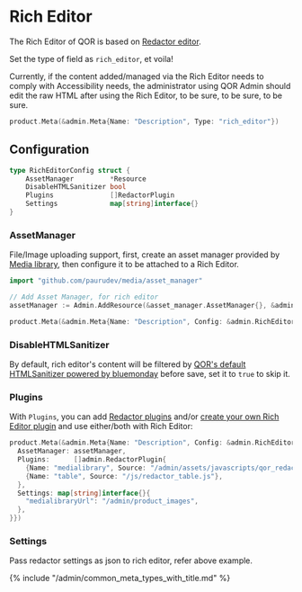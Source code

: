 # Rich Editor

The Rich Editor of QOR is based on [Redactor editor](https://imperavi.com/redactor/docs/).

Set the type of field as `rich_editor`, et voila!

Currently, if the content added/managed via the Rich Editor needs to comply with Accessibility needs, the administrator using QOR Admin should edit the raw HTML after using the Rich Editor, to be sure, to be sure, to be sure.

```go
product.Meta(&admin.Meta{Name: "Description", Type: "rich_editor"})
```

## Configuration

```go
type RichEditorConfig struct {
	AssetManager         *Resource
	DisableHTMLSanitizer bool
	Plugins              []RedactorPlugin
	Settings             map[string]interface{}
}
```

### AssetManager

File/Image uploading support, first, create an asset manager provided by [Media library](https://github.com/paurudev/media), then configure it to be attached to a Rich Editor.

```go
import "github.com/paurudev/media/asset_manager"

// Add Asset Manager, for rich editor
assetManager := Admin.AddResource(&asset_manager.AssetManager{}, &admin.Config{Invisible: true})

product.Meta(&admin.Meta{Name: "Description", Config: &admin.RichEditorConfig{AssetManager: assetManager}})
```

### DisableHTMLSanitizer

By default, rich editor's content will be filtered by [QOR's default HTMLSanitizer powered by bluemonday](https://godoc.org/github.com/paurudev/qor/utils#HTMLSanitizer) before save, set it to `true` to skip it.

### Plugins

With `Plugins`, you can add [Redactor plugins](https://imperavi.com/redactor/plugins/) and/or [create your own Rich Editor plugin](https://imperavi.com/redactor/docs/how-to-create-plugin/) and use either/both with Rich Editor:

```go
product.Meta(&admin.Meta{Name: "Description", Config: &admin.RichEditorConfig{
  AssetManager: assetManager,
  Plugins:      []admin.RedactorPlugin{
    {Name: "medialibrary", Source: "/admin/assets/javascripts/qor_redactor_medialibrary.js"},
    {Name: "table", Source: "/js/redactor_table.js"},
  },
  Settings: map[string]interface{}{
    "medialibraryUrl": "/admin/product_images",
  },
}})
```

### Settings

Pass redactor settings as json to rich editor, refer above example.

{% include "/admin/common_meta_types_with_title.md" %}
